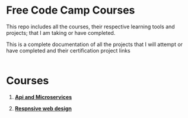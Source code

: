 # Free Code Camp Courses

This repo includes all the courses, their respective learning tools and projects; that I am taking or have completed. <br>

This is a complete documentation of all the projects that I will attempt or have completed and their certification project links <br> <br>

# Courses <br>
1. [**Api and Microservices**](https://github.com/jhamadhav/fcc/tree/master/api_and_microservices)

2.  [**Respnsive web design**](https://github.com/jhamadhav/fcc/tree/master/Responsive%20Web%20Design)